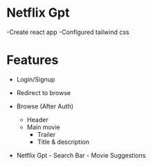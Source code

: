 # Netflix Gpt

-Create react app
-Configured tailwind css

# Features
- Login/Signup
- Redirect to browse
- Browse (After Auth)
     - Header
     - Main movie
        - Trailer
        - Title & description

- Netflix Gpt
        - Search Bar
        - Movie Suggestions